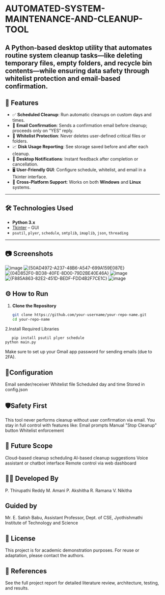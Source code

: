 # AUTOMATED-SYSTEM-MAINTENANCE-AND-CLEANUP-TOOL

A Python-based desktop utility that automates routine system cleanup tasks—like deleting temporary files, empty folders, and recycle bin contents—while ensuring **data safety** through whitelist protection and **email-based confirmation**.
---

## 🚀 Features

- ✅ **Scheduled Cleanup**: Run automatic cleanups on custom days and times.
- 📧 **Email Confirmation**: Sends a confirmation email before cleanup; proceeds only on “YES” reply.
- 🧾 **Whitelist Protection**: Never deletes user-defined critical files or folders.
- 📈 **Disk Usage Reporting**: See storage saved before and after each cleanup.
- 🔔 **Desktop Notifications**: Instant feedback after completion or cancellation.
- 🖥️ **User-Friendly GUI**: Configure schedule, whitelist, and email in a Tkinter interface.
- 🧰 **Cross-Platform Support**: Works on both **Windows** and **Linux** systems.

---

## 🛠️ Technologies Used

- **Python 3.x**
- [Tkinter](https://docs.python.org/3/library/tkinter.html) – GUI
- `psutil`, `plyer`, `schedule`, `smtplib`, `imaplib`, `json`, `threading`

---

## 📷 Screenshots
![image](https://github.com/user-attachments/assets/37f06ec3-41f1-490e-a0cb-95958a98ab1c)
![{50AD4972-A237-48B6-A547-699A159E087E}](https://github.com/user-attachments/assets/94b78266-64aa-4e72-b390-bf8031177436)
![{04D852F0-BD38-40FE-8D00-79D2BE40E46A}](https://github.com/user-attachments/assets/7641f23f-0859-4e23-8e29-47a221ea83d1)
![image](https://github.com/user-attachments/assets/4cff15db-8846-4bc3-a145-91628b91c791)
![{F885A863-82E2-451D-BEDF-FDD4B2F7CE1C}](https://github.com/user-attachments/assets/e305c644-2d87-4ccc-9d79-d74440046e5f)
![image](https://github.com/user-attachments/assets/118dc853-3ef9-4816-b84e-476164e61e5c)


## ⚙️ How to Run

1. **Clone the Repository**
   ```bash
   git clone https://github.com/your-username/your-repo-name.git
   cd your-repo-name
2.Install Required Libraries

```bash
   pip install psutil plyer schedule
python main.py
```

Make sure to set up your Gmail app password for sending emails (due to 2FA).

## 🧾Configuration

Email sender/receiver
Whitelist file
Scheduled day and time
Stored in config.json

## 🛡️Safety First

This tool never performs cleanup without user confirmation via email. You stay in full control with features like:
Email prompts
Manual "Stop Cleanup" button
Whitelist enforcement

## 📌 Future Scope

Cloud-based cleanup scheduling
AI-based cleanup suggestions
Voice assistant or chatbot interface
Remote control via web dashboard

## 👨‍💻 Developed By

P. Thirupathi Reddy
M. Amani
P. Akshitha
R. Ramana
V. Nikitha

## Guided by 
Mr. E. Satish Babu, Assistant Professor, Dept. of CSE, Jyothishmathi Institute of Technology and Science

## 📄 License
This project is for academic demonstration purposes.
For reuse or adaptation, please contact the authors.

## 🔗 References
See the full project report for detailed literature review, architecture, testing, and results.
